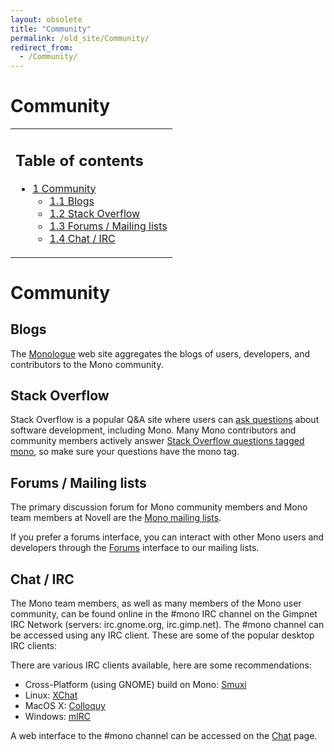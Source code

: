 ```yaml
---
layout: obsolete
title: "Community"
permalink: /old_site/Community/
redirect_from:
  - /Community/
---
```


Community
=========

<table>
<col width="100%" />
<tbody>
<tr class="odd">
<td align="left"><h2>Table of contents</h2>
<ul>
<li><a href="#community">1 Community</a>
<ul>
<li><a href="#blogs">1.1 Blogs</a></li>
<li><a href="#stack-overflow">1.2 Stack Overflow</a></li>
<li><a href="#forums--mailing-lists">1.3 Forums / Mailing lists</a></li>
<li><a href="#chat--irc">1.4 Chat / IRC</a></li>
</ul></li>
</ul></td>
</tr>
</tbody>
</table>

Community
=========

Blogs
-----

The [Monologue](http://www.go-mono.com/monologue/) web site aggregates the blogs of users, developers, and contributors to the Mono community.

Stack Overflow
--------------

Stack Overflow is a popular Q&A site where users can [ask questions](http://stackoverflow.com/questions/ask) about software development, including Mono. Many Mono contributors and community members actively answer [Stack Overflow questions tagged mono](http://stackoverflow.com/questions/tagged/mono), so make sure your questions have the mono tag.

Forums / Mailing lists
----------------------

The primary discussion forum for Mono community members and Mono team members at Novell are the [Mono mailing lists]({{site.github.url}}/old_site/Mailing_Lists "Mailing Lists").

If you prefer a forums interface, you can interact with other Mono users and developers through the [Forums]({{site.github.url}}/old_site/Forums "Forums") interface to our mailing lists.

Chat / IRC
----------

The Mono team members, as well as many members of the Mono user community, can be found online in the \#mono IRC channel on the Gimpnet IRC Network (servers: irc.gnome.org, irc.gimp.net). The \#mono channel can be accessed using any IRC client. These are some of the popular desktop IRC clients:

There are various IRC clients available, here are some recommendations:

-   Cross-Platform (using GNOME) build on Mono: [Smuxi](http://www.smuxi.org/)
-   Linux: [XChat](http://www.xchat.org/)
-   MacOS X: [Colloquy](http://www.colloquy.info)
-   Windows: [mIRC](http://www.mirc.com)

A web interface to the \#mono channel can be accessed on the [Chat](http://go-mono.com/chat/) page.

